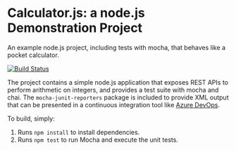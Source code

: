 Calculator.js: a node.js Demonstration Project
==============================================
An example node.js project, including tests with mocha, that behaves like
a pocket calculator.

[![Build Status](https://dev.azure.com/romainlejeune2021/Enabling%20Continuous%20Integration%20with%20Azure%20Pipelines/_apis/build/status/rlejeune92.calculator?branchName=refs%2Fpull%2F1%2Fmerge)](https://dev.azure.com/romainlejeune2021/Enabling%20Continuous%20Integration%20with%20Azure%20Pipelines/_build/latest?definitionId=8&branchName=refs%2Fpull%2F1%2Fmerge)

The project contains a simple node.js application that exposes REST APIs
to perform arithmetic on integers, and provides a test suite with mocha
and chai.  The `mocha-junit-reporters` package is included to provide XML
output that can be presented in a continuous integration tool like
[Azure DevOps](https://azure.com/devops).

To build, simply:

1. Runs `npm install` to install dependencies.
2. Runs `npm test` to run Mocha and execute the unit tests.

